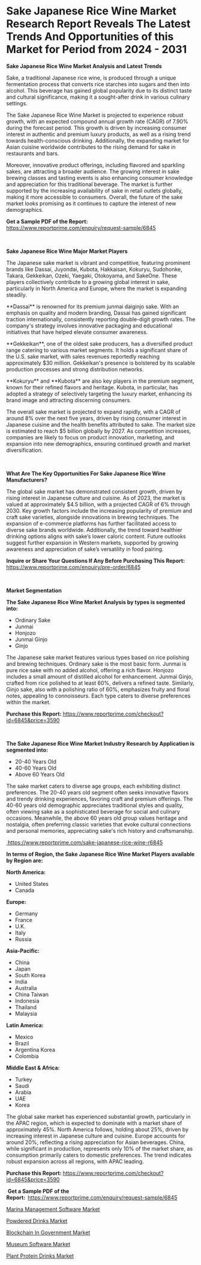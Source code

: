 <p><h1>Sake Japanese Rice Wine Market Research Report Reveals The Latest Trends And Opportunities of this Market for Period from 2024 - 2031</h1></p><p><strong>Sake Japanese Rice Wine Market Analysis and Latest Trends</strong></p>
<p><p>Sake, a traditional Japanese rice wine, is produced through a unique fermentation process that converts rice starches into sugars and then into alcohol. This beverage has gained global popularity due to its distinct taste and cultural significance, making it a sought-after drink in various culinary settings. </p><p>The Sake Japanese Rice Wine Market is projected to experience robust growth, with an expected compound annual growth rate (CAGR) of 7.90% during the forecast period. This growth is driven by increasing consumer interest in authentic and premium luxury products, as well as a rising trend towards health-conscious drinking. Additionally, the expanding market for Asian cuisine worldwide contributes to the rising demand for sake in restaurants and bars.</p><p>Moreover, innovative product offerings, including flavored and sparkling sakes, are attracting a broader audience. The growing interest in sake brewing classes and tasting events is also enhancing consumer knowledge and appreciation for this traditional beverage. The market is further supported by the increasing availability of sake in retail outlets globally, making it more accessible to consumers. Overall, the future of the sake market looks promising as it continues to capture the interest of new demographics.</p></p>
<p><strong>Get a Sample PDF of the Report:&nbsp;</strong> <a href="https://www.reportprime.com/enquiry/request-sample/6845">https://www.reportprime.com/enquiry/request-sample/6845</a></p>
<p>&nbsp;</p>
<p><strong>Sake Japanese Rice Wine Major Market Players</strong></p>
<p><p>The Japanese sake market is vibrant and competitive, featuring prominent brands like Dassai, Juyondai, Kubota, Hakkaisan, Kokuryu, Sudohonke, Takara, Gekkeikan, Ozeki, Yaegaki, Otokoyama, and SakeOne. These players collectively contribute to a growing global interest in sake, particularly in North America and Europe, where the market is expanding steadily.</p><p>**Dassai** is renowned for its premium junmai daiginjo sake. With an emphasis on quality and modern branding, Dassai has gained significant traction internationally, consistently reporting double-digit growth rates. The company's strategy involves innovative packaging and educational initiatives that have helped elevate consumer awareness.</p><p>**Gekkeikan**, one of the oldest sake producers, has a diversified product range catering to various market segments. It holds a significant share of the U.S. sake market, with sales revenues reportedly reaching approximately $30 million. Gekkeikan's presence is bolstered by its scalable production processes and strong distribution networks.</p><p>**Kokuryu** and **Kubota** are also key players in the premium segment, known for their refined flavors and heritage. Kubota, in particular, has adopted a strategy of selectively targeting the luxury market, enhancing its brand image and attracting discerning consumers.</p><p>The overall sake market is projected to expand rapidly, with a CAGR of around 8% over the next five years, driven by rising consumer interest in Japanese cuisine and the health benefits attributed to sake. The market size is estimated to reach $5 billion globally by 2027. As competition increases, companies are likely to focus on product innovation, marketing, and expansion into new demographics, ensuring continued growth and market diversification.</p></p>
<p>&nbsp;</p>
<p><strong>What Are The Key Opportunities For Sake Japanese Rice Wine Manufacturers?</strong></p>
<p><p>The global sake market has demonstrated consistent growth, driven by rising interest in Japanese culture and cuisine. As of 2023, the market is valued at approximately $4.5 billion, with a projected CAGR of 6% through 2030. Key growth factors include the increasing popularity of premium and craft sake varieties, alongside innovations in brewing techniques. The expansion of e-commerce platforms has further facilitated access to diverse sake brands worldwide. Additionally, the trend toward healthier drinking options aligns with sake’s lower caloric content. Future outlooks suggest further expansion in Western markets, supported by growing awareness and appreciation of sake’s versatility in food pairing.</p></p>
<p><strong>Inquire or Share Your Questions If Any Before Purchasing This Report:</strong> <a href="https://www.reportprime.com/enquiry/pre-order/6845">https://www.reportprime.com/enquiry/pre-order/6845</a></p>
<p>&nbsp;</p>
<p><strong>Market Segmentation</strong></p>
<p><strong>The Sake Japanese Rice Wine Market Analysis by types is segmented into:</strong></p>
<p><ul><li>Ordinary Sake</li><li>Junmai</li><li>Honjozo</li><li>Junmai Ginjo</li><li>Ginjo</li></ul></p>
<p><p>The Japanese sake market features various types based on rice polishing and brewing techniques. Ordinary sake is the most basic form. Junmai is pure rice sake with no added alcohol, offering a rich flavor. Honjozo includes a small amount of distilled alcohol for enhancement. Junmai Ginjo, crafted from rice polished to at least 60%, delivers a refined taste. Similarly, Ginjo sake, also with a polishing ratio of 60%, emphasizes fruity and floral notes, appealing to connoisseurs. Each type caters to diverse preferences within the market.</p></p>
<p><strong>Purchase this Report:&nbsp;</strong><a href="https://www.reportprime.com/checkout?id=6845&price=3590">https://www.reportprime.com/checkout?id=6845&price=3590</a></p>
<p>&nbsp;</p>
<p><strong>The Sake Japanese Rice Wine Market Industry Research by Application is segmented into:</strong></p>
<p><ul><li>20-40 Years Old</li><li>40-60 Years Old</li><li>Above 60 Years Old</li></ul></p>
<p><p>The sake market caters to diverse age groups, each exhibiting distinct preferences. The 20-40 years old segment often seeks innovative flavors and trendy drinking experiences, favoring craft and premium offerings. The 40-60 years old demographic appreciates traditional styles and quality, often viewing sake as a sophisticated beverage for social and culinary occasions. Meanwhile, the above 60 years old group values heritage and nostalgia, often preferring classic varieties that evoke cultural connections and personal memories, appreciating sake's rich history and craftsmanship.</p></p>
<p><a href="https://www.reportprime.com/sake-japanese-rice-wine-r6845">&nbsp;https://www.reportprime.com/sake-japanese-rice-wine-r6845</a></p>
<p><strong>In terms of Region, the Sake Japanese Rice Wine Market Players available by Region are:</strong></p>
<p>
    <p> <strong> North America: </strong>
        <ul>
            <li>United States</li>
            <li>Canada</li>
        </ul>
        </p> 
    <p> <strong> Europe: </strong>
        <ul>
            <li>Germany</li>
            <li>France</li>
            <li>U.K.</li>
            <li>Italy</li>
            <li>Russia</li>
        </ul>
        </p> 
    <p> <strong> Asia-Pacific: </strong>
        <ul>
            <li>China</li>
            <li>Japan</li>
            <li>South Korea</li>
            <li>India</li>
            <li>Australia</li>
            <li>China Taiwan</li>
            <li>Indonesia</li>
            <li>Thailand</li>
            <li>Malaysia</li>
        </ul>
        </p> 
    <p> <strong> Latin America: </strong>
        <ul>
            <li>Mexico</li>
            <li>Brazil</li>
            <li>Argentina Korea</li>
            <li>Colombia</li>
        </ul>
        </p> 
    <p> <strong> Middle East & Africa: </strong>
        <ul>
            <li>Turkey</li>
            <li>Saudi</li>
            <li>Arabia</li>
            <li>UAE</li>
            <li>Korea</li>
        </ul>
    </p>
    </p>
<p><p>The global sake market has experienced substantial growth, particularly in the APAC region, which is expected to dominate with a market share of approximately 45%. North America follows, holding about 25%, driven by increasing interest in Japanese culture and cuisine. Europe accounts for around 20%, reflecting a rising appreciation for Asian beverages. China, while significant in production, represents only 10% of the market share, as consumption primarily caters to domestic preferences. The trend indicates robust expansion across all regions, with APAC leading.</p></p>
<p><strong>Purchase this Report: </strong><a href="https://www.reportprime.com/checkout?id=6845&price=3590">https://www.reportprime.com/checkout?id=6845&price=3590</a></p>
<p>&nbsp;<strong>Get a Sample PDF of the Report:&nbsp;&nbsp;</strong><a href="https://www.reportprime.com/enquiry/request-sample/6845">https://www.reportprime.com/enquiry/request-sample/6845</a></p>
<p><strong></strong></p>
<p><p><a href="https://medium.com/@caylawisoky8698/an-in-depth-analysis-of-the-global-marina-management-software-market-scope-and-its-rapid-growing-4-5-f498706725cf">Marina Management Software Market</a></p><p><a href="https://github.com/SanjidaKhan901/Market-Research-Report-List-1/blob/main/powdered-drinks-market.md">Powdered Drinks Market</a></p><p><a href="https://www.linkedin.com/pulse/in-depth-analysis-global-blockchain-government-market-scope-8jwwc?trackingId=eqeoOk%2FmSjWlpsxTTAHFHQ%3D%3D">Blockchain In Government Market</a></p><p><a href="https://medium.com/@caylawisoky8698/strategic-roadmap-to-success-global-museum-software-market-analysis-2024-2031-946afb83ad77">Museum Software Market</a></p><p><a href="https://github.com/AngelaWalsh696/Market-Research-Report-List-1/blob/main/plant-protein-drinks-market.md">Plant Protein Drinks Market</a></p></p>
